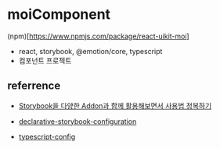 # moiComponent

(npm)[https://www.npmjs.com/package/react-uikit-moi]

- react, storybook, @emotion/core, typescript
- 컴포넌트 프로젝트


## referrence

- [Storybook을 다양한 Addon과 함께 활용해보면서 사용법 정복하기](https://velog.io/@velopert/start-storybook)

- [declarative-storybook-configuration](https://medium.com/storybookjs/declarative-storybook-configuration-49912f77b78)

- [typescript-config](https://storybook.js.org/docs/configurations/typescript-config/)
